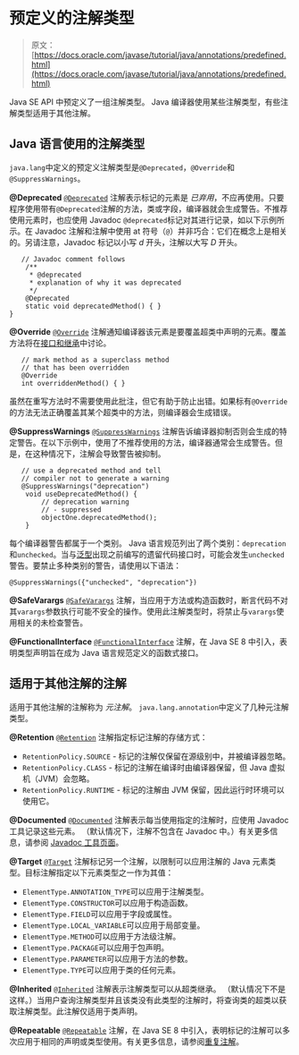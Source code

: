 # 预定义的注解类型

> 原文： [https://docs.oracle.com/javase/tutorial/java/annotations/predefined.html](https://docs.oracle.com/javase/tutorial/java/annotations/predefined.html)

Java SE API 中预定义了一组注解类型。 Java 编译器使用某些注解类型，有些注解类型适用于其他注解。

## Java 语言使用的注解类型

`java.lang`中定义的预定义注解类型是`@Deprecated`，`@Override`和`@SuppressWarnings`。

**@Deprecated** [`@Deprecated`](https://docs.oracle.com/javase/8/docs/api/java/lang/Deprecated.html) 注解表示标记的元素是 _已弃用_，不应再使用。只要程序使用带有`@Deprecated`注解的方法，类或字段，编译器就会生成警告。不推荐使用元素时，也应使用 Javadoc `@deprecated`标记对其进行记录，如以下示例所示。在 Javadoc 注解和注解中使用 at 符号（`@`）并非巧合：它们在概念上是相关的。另请注意，Javadoc 标记以小写 _d_ 开头，注解以大写 _D_ 开头。

```
   // Javadoc comment follows
    /**
     * @deprecated
     * explanation of why it was deprecated
     */
    @Deprecated
    static void deprecatedMethod() { }
}

```

**@Override** [`@Override`](https://docs.oracle.com/javase/8/docs/api/java/lang/Override.html) 注解通知编译器该元素是要覆盖超类中声明的元素。覆盖方法将在[接口和继承](../IandI/index.html)中讨论。

```
   // mark method as a superclass method
   // that has been overridden
   @Override 
   int overriddenMethod() { }

```

虽然在重写方法时不需要使用此批注，但它有助于防止出错。如果标有`@Override`的方法无法正确覆盖其某个超类中的方法，则编译器会生成错误。

**@SuppressWarnings** [`@SuppressWarnings`](https://docs.oracle.com/javase/8/docs/api/java/lang/SuppressWarnings.html) 注解告诉编译器抑制否则会生成的特定警告。在以下示例中，使用了不推荐使用的方法，编译器通常会生成警告。但是，在这种情况下，注解会导致警告被抑制。

```
   // use a deprecated method and tell 
   // compiler not to generate a warning
   @SuppressWarnings("deprecation")
    void useDeprecatedMethod() {
        // deprecation warning
        // - suppressed
        objectOne.deprecatedMethod();
    }

```

每个编译器警告都属于一个类别。 Java 语言规范列出了两个类别：`deprecation`和`unchecked`。当与[泛型](../generics/index.html)出现之前编写的遗留代码接口时，可能会发生`unchecked`警告。要禁止多种类别的警告，请使用以下语法：

```
@SuppressWarnings({"unchecked", "deprecation"})

```

**@SafeVarargs** [`@SafeVarargs`](https://docs.oracle.com/javase/8/docs/api/java/lang/SafeVarargs.html) 注解，当应用于方法或构造函数时，断言代码不对其`varargs`参数执行可能不安全的操作。使用此注解类型时，将禁止与`varargs`使用相关的未检查警告。

**@FunctionalInterface** [`@FunctionalInterface`](https://docs.oracle.com/javase/8/docs/api/java/lang/FunctionalInterface.html) 注解，在 Java SE 8 中引入，表明类型声明旨在成为 Java 语言规范定义的函数式接口。

## 适用于其他注解的注解

适用于其他注解的注解称为 _元注解_。 `java.lang.annotation`中定义了几种元注解类型。

**@Retention** [`@Retention`](https://docs.oracle.com/javase/8/docs/api/java/lang/annotation/Retention.html) 注解指定标记注解的存储方式：

*   `RetentionPolicy.SOURCE` - 标记的注解仅保留在源级别中，并被编译器忽略。
*   `RetentionPolicy.CLASS` - 标记的注解在编译时由编译器保留，但 Java 虚拟机（JVM）会忽略。
*   `RetentionPolicy.RUNTIME` - 标记的注解由 JVM 保留，因此运行时环境可以使用它。

**@Documented** [`@Documented`](https://docs.oracle.com/javase/8/docs/api/java/lang/annotation/Documented.html) 注解表示每当使用指定的注解时，应使用 Javadoc 工具记录这些元素。 （默认情况下，注解不包含在 Javadoc 中。）有关更多信息，请参阅 [Javadoc 工具页面](https://docs.oracle.com/javase/8/docs/technotes/guides/javadoc/index.html)。

**@Target** [`@Target`](https://docs.oracle.com/javase/8/docs/api/java/lang/annotation/Target.html) 注解标记另一个注解，以限制可以应用注解的 Java 元素类型。目标注解指定以下元素类型之一作为其值：

*   `ElementType.ANNOTATION_TYPE`可以应用于注解类型。
*   `ElementType.CONSTRUCTOR`可以应用于构造函数。
*   `ElementType.FIELD`可以应用于字段或属性。
*   `ElementType.LOCAL_VARIABLE`可以应用于局部变量。
*   `ElementType.METHOD`可以应用于方法级注解。
*   `ElementType.PACKAGE`可以应用于包声明。
*   `ElementType.PARAMETER`可以应用于方法的参数。
*   `ElementType.TYPE`可以应用于类的任何元素。

**@Inherited** [`@Inherited`](https://docs.oracle.com/javase/8/docs/api/java/lang/annotation/Inherited.html) 注解表示注解类型可以从超类继承。 （默认情况下不是这样。）当用户查询注解类型并且该类没有此类型的注解时，将查询类的超类以获取注解类型。此注解仅适用于类声明。

**@Repeatable** [`@Repeatable`](https://docs.oracle.com/javase/8/docs/api/java/lang/annotation/Repeatable.html) 注解，在 Java SE 8 中引入，表明标记的注解可以多次应用于相同的声明或类型使用。有关更多信息，请参阅[重复注解](repeating.html)。